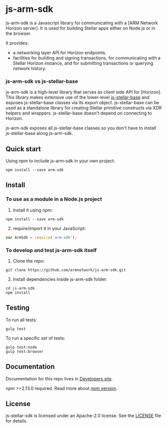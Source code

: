 # js-arm-sdk

js-arm-sdk is a Javascript library for communicating with a [ARM Network Horizon server]. It is used for building Stellar apps either on Node.js or in the browser.

It provides:
- a networking layer API for Horizon endpoints.
- facilities for building and signing transactions, for communicating with a Stellar Horizon instance, and for submitting transactions or querying network history.

### js-arm-sdk vs js-stellar-base

js-arm-sdk is a high-level library that serves as client side API for [Horizon]. This library makes extensive use of the lower-level [js-stellar-base](https://github.com/stellar/js-stellar-base) and exposes js-stellar-base classes via its export object.  js-stellar-base can be used as a standalone library for creating Stellar primitive constructs via XDR helpers and wrappers. js-stellar-base doesn't depend on connecting to Horizon.

js-arm-sdk exposes all js-stellar-base classes so you don't have to install js-stellar-base along js-arm-sdk.

## Quick start

Using npm to include js-arm-sdk in your own project:
```shell
npm install --save arm-sdk
```

## Install

### To use as a module in a Node.js project
1. Install it using npm:
  ```shell
  npm install --save arm-sdk
  ```

2. require/import it in your JavaScript:
  ```js
  var ArmSdk = require('arm-sdk');
  ```

### To develop and test js-arm-sdk itself
1. Clone the repo:
  ```shell
  git clone https://github.com/armnetwork/js-arm-sdk.git
  ```

2. Install dependencies inside js-arm-sdk folder:
  ```shell
  cd js-arm-sdk
  npm install
  ```

## Testing
To run all tests:
```shell
gulp test
```

To run a specific set of tests:
```shell
gulp test:node
gulp test:browser
```

## Documentation
Documentation for this repo lives in [Developers site](https://armnetwork.github.io/arm-docs).

npm >=2.13.0 required.
Read more about [npm version](https://docs.npmjs.com/cli/version).

## License
js-stellar-sdk is licensed under an Apache-2.0 license. See the [LICENSE](https://github.com/stellar/js-stellar-sdk/blob/master/LICENSE) file for details.
